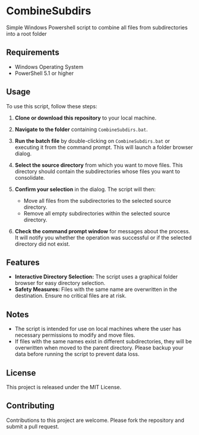 # CombineSubdirs
Simple Windows Powershell script to combine all files from subdirectories into a root folder

## Requirements
- Windows Operating System
- PowerShell 5.1 or higher

## Usage
To use this script, follow these steps:

1. **Clone or download this repository** to your local machine.

2. **Navigate to the folder** containing `CombineSubdirs.bat`.

3. **Run the batch file** by double-clicking on `CombineSubdirs.bat` or executing it from the command prompt. This will launch a folder browser dialog.

4. **Select the source directory** from which you want to move files. This directory should contain the subdirectories whose files you want to consolidate.

5. **Confirm your selection** in the dialog. The script will then:
    - Move all files from the subdirectories to the selected source directory.
    - Remove all empty subdirectories within the selected source directory.

6. **Check the command prompt window** for messages about the process. It will notify you whether the operation was successful or if the selected directory did not exist.

## Features
- **Interactive Directory Selection:** The script uses a graphical folder browser for easy directory selection.
- **Safety Measures:** Files with the same name are overwritten in the destination. Ensure no critical files are at risk.

## Notes
- The script is intended for use on local machines where the user has necessary permissions to modify and move files.
- If files with the same names exist in different subdirectories, they will be overwritten when moved to the parent directory. Please backup your data before running the script to prevent data loss.

## License
This project is released under the MIT License.

## Contributing
Contributions to this project are welcome. Please fork the repository and submit a pull request.
